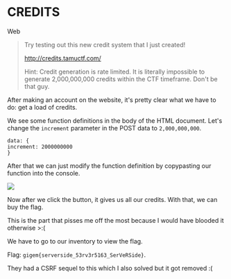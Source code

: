 # CREDITS
Web

> Try testing out this new credit system that I just created!
>
>http://credits.tamuctf.com/
>
>Hint: Credit generation is rate limited. It is literally impossible to generate 2,000,000,000 credits within the CTF timeframe. Don't be that guy.

After making an account on the website, it's pretty clear what we have to do: get a load of credits.

We see some function definitions in the body of the HTML document. Let's change the `increment` parameter in the POST data to `2,000,000,000`.
```
data: {
increment: 2000000000
}
```
After that we can just modify the function definition by copypasting our function into the console.

![](https://i.imgur.com/xyQdoEZ.png)

Now after we click the button, it gives us all our credits. With that, we can buy the flag.

This is the part that pisses me off the most because I would have blooded it otherwise >:(

We have to go to our inventory to view the flag.

Flag: `gigem{serverside_53rv3r5163_SerVeRSide}`.

They had a CSRF sequel to this which I also solved but it got removed :(
